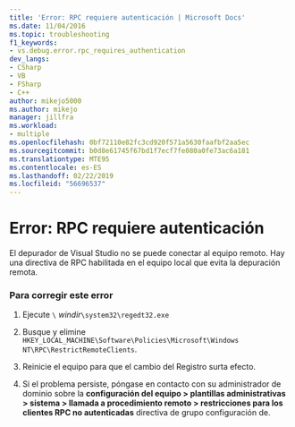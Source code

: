 ```yaml
---
title: 'Error: RPC requiere autenticación | Microsoft Docs'
ms.date: 11/04/2016
ms.topic: troubleshooting
f1_keywords:
- vs.debug.error.rpc_requires_authentication
dev_langs:
- CSharp
- VB
- FSharp
- C++
author: mikejo5000
ms.author: mikejo
manager: jillfra
ms.workload:
- multiple
ms.openlocfilehash: 0bf72110e82fc3cd920f571a5630faafbf2aa5ec
ms.sourcegitcommit: b0d8e61745f67bd1f7ecf7fe080a0fe73ac6a181
ms.translationtype: MTE95
ms.contentlocale: es-ES
ms.lasthandoff: 02/22/2019
ms.locfileid: "56696537"
---
```

# <a name="error-rpc-requires-authentication"></a>Error: RPC requiere autenticación
El depurador de Visual Studio no se puede conectar al equipo remoto. Hay una directiva de RPC habilitada en el equipo local que evita la depuración remota.

### <a name="to-correct-this-error"></a>Para corregir este error

1.  Ejecute `\` *windir*`\system32\regedt32.exe`

2.  Busque y elimine `HKEY_LOCAL_MACHINE\Software\Policies\Microsoft\Windows NT\RPC\RestrictRemoteClients`.

3.  Reinicie el equipo para que el cambio del Registro surta efecto.

4.  Si el problema persiste, póngase en contacto con su administrador de dominio sobre la **configuración del equipo > plantillas administrativas > sistema > llamada a procedimiento remoto > restricciones para los clientes RPC no autenticadas** directiva de grupo configuración de.